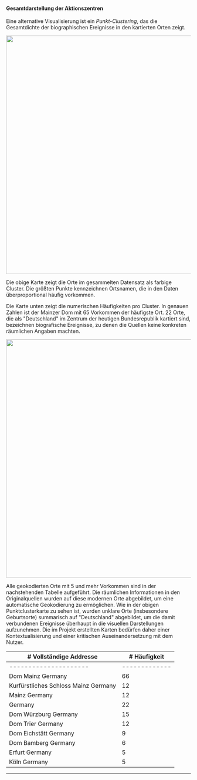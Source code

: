 <h4>Gesamtdarstellung der Aktionszentren</h4>
<p>Eine alternative Visualisierung ist ein <em>Punkt-Clustering</em>, das die Gesamtdichte der biographischen Ereignisse in den kartierten Orten zeigt.</p>

<a href="./maps/Domherren_clustered_close-up.png"><img src="./maps/Domherren_clustered_close-up.png" width="650px" align="center"/></a>
<p>Die obige Karte zeigt die Orte im gesammelten Datensatz als farbige Cluster. Die größten Punkte kennzeichnen Ortsnamen, die in den Daten überproportional häufig vorkommen.</p>
<p>Die Karte unten zeigt die numerischen Häufigkeiten pro Cluster. In genauen Zahlen ist der Mainzer Dom mit 65 Vorkommen der häufigste Ort. 22 Orte, die als "Deutschland" im Zentrum der heutigen Bundesrepublik kartiert sind, bezeichnen biografische Ereignisse, zu denen die Quellen keine konkreten räumlichen Angaben machten.</p>

<a href="./maps/Domherren_places-frequency_2.png"><img src="./maps/Domherren_places-frequency_2.png" width="650px" align="center"/></a>

<p>Alle geokodierten Orte mit 5 und mehr Vorkommen sind in der nachstehenden Tabelle aufgeführt. Die räumlichen Informationen in den Originalquellen wurden auf diese modernen Orte abgebildet, um eine automatische Geokodierung zu ermöglichen. Wie in der obigen Punktclusterkarte zu sehen ist, wurden unklare Orte (insbesondere Geburtsorte) summarisch auf "Deutschland" abgebildet, um die damit verbundenen Ereignisse überhaupt in die visuellen Darstellungen aufzunehmen. Die im Projekt erstellten Karten bedürfen daher einer Kontextualisierung und einer kritischen Auseinandersetzung mit dem Nutzer.</p>
<table class="table table-bordered table-hover table-condensed">
<thead><tr><th title="Field #2"># Vollständige Addresse</th>
<th title="Field #3"># Häufigkeit</th>
</tr></thead>
<tbody><tr>
<td>---------------------</td>
<td>-------------</td>
</tr>
<tr>
<td>Dom Mainz Germany    </td>
<td>66           </td>
</tr>
<tr>
<td>Kurfürstliches Schloss Mainz Germany        </td>
<td>12           </td>
</tr>
<tr>
<td>Mainz Germany        </td>
<td>12           </td>
</tr>
<tr>
<td>Germany              </td>
<td>22           </td>
</tr>
<tr>
<td>Dom Würzburg Germany </td>
<td>15           </td>
</tr>
<tr>
<td>Dom Trier Germany    </td>
<td>12           </td>
</tr>
<tr>
<td>Dom Eichstätt Germany</td>
<td>9            </td>
</tr>
<tr>
<td>Dom Bamberg Germany  </td>
<td>6            </td>
</tr>
<tr>
<td>Erfurt Germany       </td>
<td>5            </td>
</tr>
<tr>
<td>Köln Germany         </td>
<td>5            </td>
</tr>
</tbody></table>

<hr>
